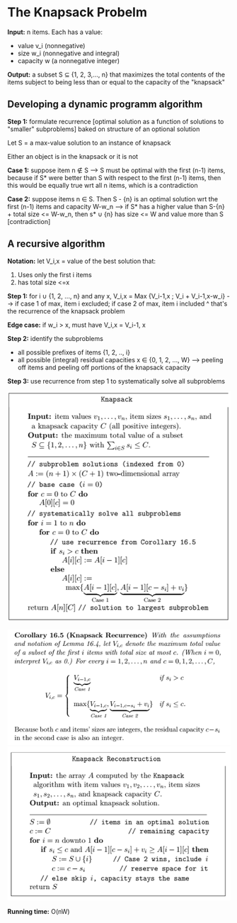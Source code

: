 # The Knapsack Probelm

**Input:** n items. Each has a value:

- value v_i (nonnegative)
- size w_i (nonnegative and integral)
- capacity w (a nonnegative integer)

**Output:** a subset S ⊆ {1, 2, 3,..., n} that maximizes the total contents of the items subject to being less than or equal to the capacity of the "knapsack"

## Developing a dynamic programm algorithm

**Step 1:** formulate recurrence [optimal solution as a function of solutions to "smaller" subproblems] baked on structure of an optional solution

Let S = a max-value solution to an instance of knapsack

Either an object is in the knapsack or it is not

**Case 1:** suppose item n ∉ S --> S must be optimal with the first (n-1) items, because if S\* were better than S with respect to the first (n-1) items, then this would be equally true wrt all n items, which is a contradiction

**Case 2:** suppose items n ∈ S. Then S - {n} is an optimal solution wrt the first (n-1) items and capacity W-w_n --> if S* has a higher value than S-{n} + total size <= W-w_n, then s* ∪ {n} has size <= W and value more than S [contradiction]

## A recursive algorithm

**Notation:** let V_i,x = value of the best solution that:

1. Uses only the first i items
2. has total size <=x

**Step 1:** for i ∪ {1, 2, ..., n} and any x, V_i,x = Max {V_i-1,x ; V_i + V_i-1,x-w_i} --> if case 1 of max, item i excluded; if case 2 of max, item i included
^ that's the recurrence of the knapsack problem

**Edge case:** if w_i > x, must have V_i,x = V_i-1, x

**Step 2:** identify the subproblems

- all possible prefixes of items {1, 2, .., i}
- all possible (integral) residual capacities x ∈ {0, 1, 2, ..., W} --> peeling off items and peeling off portions of the knapsack capacity

**Step 3:** use recurrence from step 1 to systematically solve all subproblems

![knapsack_pseudocode.png](./knapsack_pseudocode.png)

![corollary_16_5](./corollary_16_5.png)
![knapsack_reconstruction](./knapsack_reconstruction.png)

**Running time:** O(nW)
